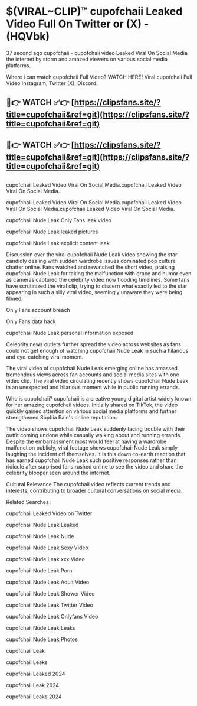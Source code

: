 # $(VIRAL~CLIP)™ cupofchaii Leaked Video Full On Twitter or (X) -(HQVbk)
37 second ago cupofchaii - cupofchaii video Leaked Viral On Social Media the internet by storm and amazed viewers on various social media platforms.

Where i can watch cupofchaii Full Video? WATCH HERE! Viral cupofchaii Full Video Instagram, Twitter (X), Discord.

## 🔴👉 WATCH ✅👉 [https://clipsfans.site/?title=cupofchaii&ref=git](https://clipsfans.site/?title=cupofchaii&ref=git)
## 🔴👉 WATCH ✅👉 [https://clipsfans.site/?title=cupofchaii&ref=git](https://clipsfans.site/?title=cupofchaii&ref=git)
##
cupofchaii Leaked Video Viral On Social Media.cupofchaii Leaked Video Viral On Social Media.

cupofchaii Leaked Video Viral On Social Media.cupofchaii Leaked Video Viral On Social Media.cupofchaii Leaked Video Viral On Social Media.

cupofchaii Nude Leak Only Fans leak video

cupofchaii Nude Leak leaked pictures

cupofchaii Nude Leak explicit content leak

Discussion over the viral cupofchaii Nude Leak video showing the star candidly dealing with sudden wardrobe issues dominated pop culture chatter online. Fans watched and rewatched the short video, praising cupofchaii Nude Leak for taking the malfunction with grace and humor even as cameras captured the celebrity video now flooding timelines. Some fans have scrutinized the viral clip, trying to discern what exactly led to the star appearing in such a silly viral video, seemingly unaware they were being filmed.


Only Fans account breach

Only Fans data hack

cupofchaii Nude Leak personal information exposed

Celebrity news outlets further spread the video across websites as fans could not get enough of watching cupofchaii Nude Leak in such a hilarious and eye-catching viral moment.


The viral video of cupofchaii Nude Leak emerging online has amassed tremendous views across fan accounts and social media sites with one video clip. The viral video circulating recently shows cupofchaii Nude Leak in an unexpected and hilarious moment while in public running errands.


Who is cupofchaii? cupofchaii is a creative young digital artist widely known for her amazing cupofchaii videos. Initially shared on TikTok, the video quickly gained attention on various social media platforms and further strengthened Sophia Rain's online reputation.

The video shows cupofchaii Nude Leak suddenly facing trouble with their outfit coming undone while casually walking about and running errands. Despite the embarrassment most would feel at having a wardrobe malfunction publicly, viral footage shows cupofchaii Nude Leak simply laughing the incident off themselves. It is this down-to-earth reaction that has earned cupofchaii Nude Leak such positive responses rather than ridicule after surprised fans rushed online to see the video and share the celebrity blooper seen around the internet.

Cultural Relevance The cupofchaii video reflects current trends and interests, contributing to broader cultural conversations on social media.

Related Searches :

cupofchaii Leaked Video on Twitter

cupofchaii Nude Leak Leaked

cupofchaii Nude Leak Nude

cupofchaii Nude Leak Sexy Video

cupofchaii Nude Leak xxx Video

cupofchaii Nude Leak Porn

cupofchaii Nude Leak Adult Video

cupofchaii Nude Leak Shower Video

cupofchaii Nude Leak Twitter Video

cupofchaii Nude Leak Onlyfans Video

cupofchaii Nude Leak Leaks

cupofchaii Nude Leak Photos

cupofchaii Leak

cupofchaii Leaks

cupofchaii Leaked 2024

cupofchaii Leak 2024

cupofchaii Leaks 2024
